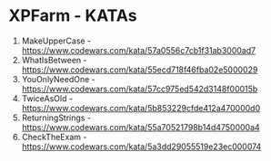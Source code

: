 # XPFarm - KATAs

1. MakeUpperCase - https://www.codewars.com/kata/57a0556c7cb1f31ab3000ad7
2. WhatIsBetween - https://www.codewars.com/kata/55ecd718f46fba02e5000029
3. YouOnlyNeedOne - https://www.codewars.com/kata/57cc975ed542d3148f00015b
4. TwiceAsOld - https://www.codewars.com/kata/5b853229cfde412a470000d0
5. ReturningStrings - https://www.codewars.com/kata/55a70521798b14d4750000a4
6. CheckTheExam - https://www.codewars.com/kata/5a3dd29055519e23ec000074
